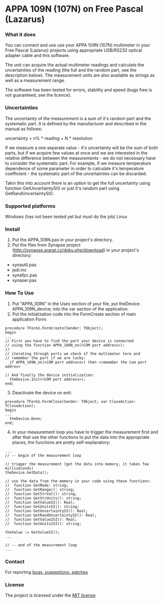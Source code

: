 # APPA 109N (107N) on Free Pascal (Lazarus)

### What it does

You can connect and use use your APPA 109N (107N) multimeter in your Free Pascal (Lazarus) projects using appropriate USB/RS232 optical adapter cable and this software.

The unit can acquire the actual multimeter readings and calculate the uncertainties of the reading (the full and the random part, see the description below). The measurement units are also available as strings as well as a measurement range.

The software has been tested for errors, stability and speed (bugs free is not guaranteed, see the licence).

### Uncertainties
The uncertainty of the measurement is a sum of it's random part and the systematic part. It is defined by the manufacturer and described in the manual as follows:

uncertainty = n% * reading + N * resolution

If we measure a one separate value - it's uncertainty will be the sum of both parts, but if we acquire few values at once and we are interested in the relative difference between the measurements - we do not necessary have to consider the systematic part. For example, if we measure temperature dependence of some parameter in order to calculate it's temperature coefficient - the systematic part of the uncertainties can be discarded.

Takin this into account there is an option to get the full uncertainty using function GetUncertaintySI() or just it's random part using GetRandUncertaintySI().


### Supported platforms
Windows (has not been tested yet but must do the job)
Linux

### Install

1. Put the APPA_109N.pas in your project's directory.
2. Put the files from Synapse project (http://synapse.ararat.cz/doku.php/download) in your project's directory:
 - synautil.pas
 - jedi.inc
 - synafpc.pas
 - synaser.pas

### How To Use
1. Put "APPA_109N" in the Uses section of your file, put theDevice: APPA_109N_device; into the var section of the application.
2. Put the initialization code into the FormCreate section of main application Form:
```
procedure TForm1.FormCreate(Sender: TObject);
begin  
...
// First you have to find the port your device is connected
// using the function APPA_109N_on(<COM port address>):
//
// iterating through ports we check if the multimeter tere and
// remember the port if we are lucky:
  if APPA_109N_on(<COM port address>) then <remember the Com port addres>

// And finally the device initialization:
  theDevice.Init(<COM port address>);
end;
```

3. Deactivate the device on exit:

```
procedure TForm1.FormClose(Sender: TObject; var CloseAction: TCloseAction);
begin 
...
  theDevice.Done;
end;
```

4. In your measurement loop you have to trigger the measurement first and after that use the other functions to put the data into the appropriate places, the functions are pretty self-explanatory:
```
...
// -- begin of the measurement loop

// trigger the measurement (get the data into memory, it takes few milliseconds)
theDevice.GetData();

// use the data from the memory in your code using these functions:
//  function GetMode: string;
//  function GetRange(): string;
//  function GetStrVal(): string;
//  function GetStrUnits(): string;
//  function GetValueSI(): Real;
//  function GetUnitsSI(): string;
//  function GetUncertaintySI(): Real;
//  function GetRandUncertaintySI(): Real;
//  function GetValue2SI(): Real;
//  function GetUnits2SI(): string;

theValue := GetValueSI();
...

// -- end of the measurement loop
...     
```

### Contact
For reporting [bugs, suggestions, patches](https://github.com/serhiykobyakov/APPA_109N_FPC/issues)

### License
The project is licensed under the [MIT license](https://github.com/serhiykobyakov/APPA_109N_FPC/blob/main/LICENSE)
